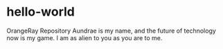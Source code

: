 # hello-world
OrangeRay Repository
Aundrae is my name, and the future of technology now is my game.
I am as alien to you as you are to me.
